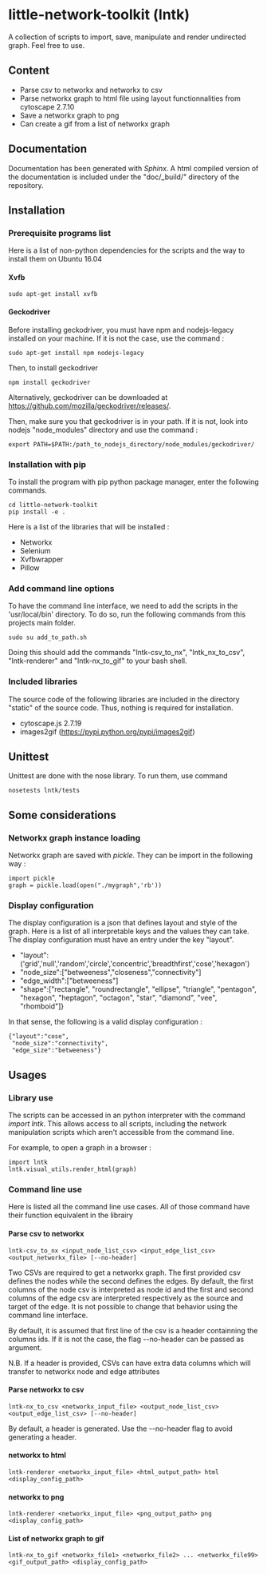 # little-network-toolkit (lntk)

A collection of scripts to import, save, manipulate and render undirected graph. Feel free to use.

## Content

- Parse csv to networkx and networkx to csv
- Parse networkx graph to html file using layout functionnalities from cytoscape 2.7.10
- Save a networkx graph to png
- Can create a gif from a list of networkx graph

## Documentation

Documentation has been generated with *Sphinx*. A html compiled version of the documentation is included under the "doc/_build/" directory of the repository.

## Installation

### Prerequisite programs list

Here is a list of non-python dependencies for the scripts and the way to install them on Ubuntu 16.04

#### Xvfb

    sudo apt-get install xvfb

#### Geckodriver

Before installing geckodriver, you must have npm and nodejs-legacy installed on your machine. If it is not the case, use the command :

    sudo apt-get install npm nodejs-legacy

Then, to install geckodriver

    npm install geckodriver

Alternatively, geckodriver can be downloaded at https://github.com/mozilla/geckodriver/releases/.

Then, make sure you that geckodriver is in your path. If it is not, look into nodejs "node_modules" directory and use the command :

    export PATH=$PATH:/path_to_nodejs_directory/node_modules/geckodriver/


### Installation with pip

To install the program with pip python package manager, enter the following commands.

    cd little-network-toolkit
    pip install -e .

Here is a list of the libraries that will be installed :

- Networkx
- Selenium
- Xvfbwrapper
- Pillow

### Add command line options

To have the command line interface, we need to add the scripts in the 'usr/local/bin' directory. To do so, run the following commands from this projects main folder.

    sudo su add_to_path.sh

Doing this should add the commands "lntk-csv_to_nx", "lntk_nx_to_csv", "lntk-renderer" and "lntk-nx_to_gif" to your bash shell.

### Included libraries

The source code of the following libraries are included in the directory "static" of the source code. Thus, nothing is required for installation.

- cytoscape.js 2.7.19
- images2gif (https://pypi.python.org/pypi/images2gif)

## Unittest

Unittest are done with the nose library. To run them, use command

    nosetests lntk/tests

## Some considerations

### Networkx graph instance loading

Networkx graph are saved with *pickle*. They can be import in the following way :

    import pickle
    graph = pickle.load(open("./mygraph",'rb'))

### Display configuration

The display configuration is a json that defines layout and style of the graph. Here is a list of all interpretable keys and the values they can take. The display configuration must have an entry under the key "layout".

- "layout":('grid','null','random','circle','concentric','breadthfirst','cose','hexagon')
- "node_size":["betweeness","closeness","connectivity"]
- "edge_width":["betweeness"]
- "shape":["rectangle", "roundrectangle", "ellipse", "triangle", "pentagon", "hexagon", "heptagon", "octagon", "star", "diamond", "vee", "rhomboid"]}

In that sense, the following is a valid display configuration :

    {"layout":"cose",
     "node_size":"connectivity",
     "edge_size":"betweeness"}

## Usages

### Library use

The scripts can be accessed in an python interpreter with the command *import lntk*. This allows access to all scripts, including the network manipulation scripts which aren't accessible from the command line.

For example, to open a graph in a browser :

    import lntk
    lntk.visual_utils.render_html(graph)


### Command line use

Here is listed all the command line use cases. All of those command have their function equivalent in the librairy

#### Parse csv to networkx

    lntk-csv_to_nx <input_node_list_csv> <input_edge_list_csv> <output_networkx_file> [--no-header]

Two CSVs are required to get a networkx graph. The first provided csv defines the nodes while the second defines the edges. By default, the first columns of the node csv is interpreted as node id and the first and second columns of the edge csv are interpreted respectively as the source and target of the edge. It is not possible to change that behavior using the command line interface.

By default, it is assumed that first line of the csv is a header containning the columns ids. If it is not the case, the flag --no-header can be passed as argument.

N.B. If a header is provided, CSVs can have extra data columns which will transfer to networkx node and edge attributes

#### Parse networkx to csv

    lntk-nx_to_csv <networkx_input_file> <output_node_list_csv> <output_edge_list_csv> [--no-header]

By default, a header is generated. Use the --no-header flag to avoid generating a header.

#### networkx to html

    lntk-renderer <networkx_input_file> <html_output_path> html <display_config_path> 

#### networkx to png

    lntk-renderer <networkx_input_file> <png_output_path> png <display_config_path>

#### List of networkx graph to gif

    lntk-nx_to_gif <networkx_file1> <networkx_file2> ... <networkx_file99> <gif_output_path> <display_config_path>
